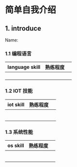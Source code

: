 # 简单自我介绍

## 1. introduce

Name: 

### 1.1  编程语言

| language skill | 熟练程度 |      |
| -------------- | -------- | ---- |
|           |      |      |
|      |     |      |
|                |          |      |
|                |          |      |



### 1.2 IOT 技能

| iot skill | 熟练程度 |      |
| --------- | -------- | ---- |
|  |      |      |
|        |      |      |
|      |      |      |
|     |      |      |
|       |      |      |
|        |      |      |



### 1.3 系统性能

| os skill  | 熟练程度 |      |
| --------- | -------- | ---- |
|  |      |      |
|   |      |      |
|   |      |      |
|    |      |      |
|           |          |      |
|           |          |      |






